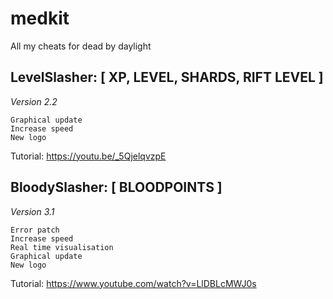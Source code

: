 # medkit
All my cheats for dead by daylight

## LevelSlasher: [ XP, LEVEL, SHARDS, RIFT LEVEL ] 
*Version 2.2*

```
Graphical update
Increase speed
New logo
```
Tutorial: https://youtu.be/_5QjelqvzpE


## BloodySlasher: [ BLOODPOINTS ]
*Version 3.1*

```
Error patch
Increase speed
Real time visualisation
Graphical update
New logo
```

Tutorial: https://www.youtube.com/watch?v=LlDBLcMWJ0s
